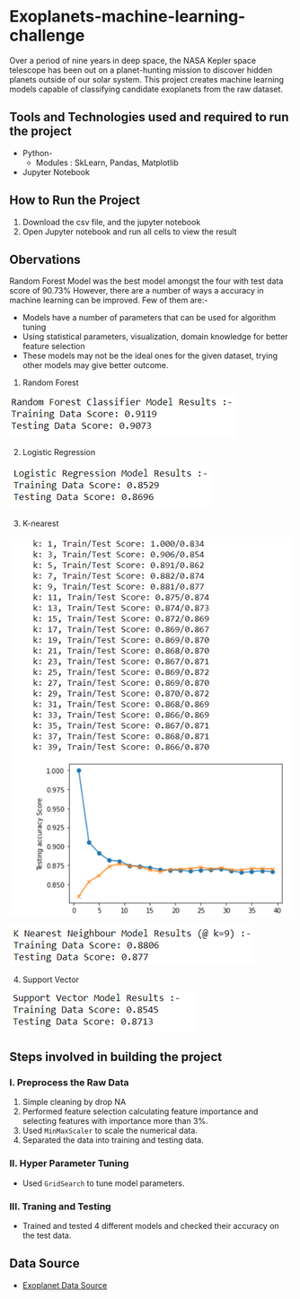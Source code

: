# Exoplanets-machine-learning-challenge
Over a period of nine years in deep space, the NASA Kepler space telescope has been out on a planet-hunting mission to discover hidden planets outside of our solar system. This project creates machine learning models capable of classifying candidate exoplanets from the raw dataset.

## Tools and Technologies used and required to run the project
* Python- 
    * Modules : SkLearn, Pandas, Matplotlib
*  Jupyter Notebook

## How to Run the Project

1. Download the csv file, and the jupyter notebook
2. Open Jupyter notebook and run all cells to view the result

## Obervations
Random Forest Model was the best model amongst the four with test data score of 90.73% 
However, there are a number of ways a accuracy in machine learning can be improved. Few of them are:-
* Models have a number of parameters that can be used for algorithm tuning
* Using statistical parameters, visualization, domain knowledge  for better feature selection 
* These models may not be the ideal ones for the given dataset, trying other models may give better outcome.

1. Random Forest

![](images/1.png)

2. Logistic Regression

![](images/2.png)

3. K-nearest

![](images/4.png)

![](images/3.png)

4. Support Vector 

![](images/5.png)

## Steps involved in building the project
### I. Preprocess the Raw Data
1. Simple cleaning by drop NA
2. Performed feature selection calculating feature importance and selecting features with importance more than 3%.
3. Used `MinMaxScaler` to scale the numerical data.
4. Separated the data into training and testing data.

### II. Hyper Parameter Tuning
* Used `GridSearch` to tune model parameters.

### III. Traning and Testing
* Trained and tested 4 different models and checked their accuracy on the test data.

## Data Source
* [Exoplanet Data Source](https://www.kaggle.com/nasa/kepler-exoplanet-search-results)